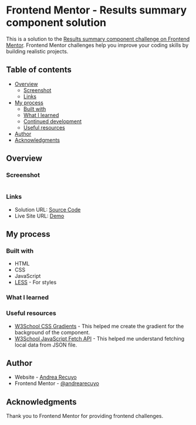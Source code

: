 # Frontend Mentor - Results summary component solution

This is a solution to the [Results summary component challenge on Frontend Mentor](https://www.frontendmentor.io/challenges/results-summary-component-CE_K6s0maV). Frontend Mentor challenges help you improve your coding skills by building realistic projects.  

## Table of contents

- [Overview](#overview)
  - [Screenshot](#screenshot)
  - [Links](#links)
- [My process](#my-process)
  - [Built with](#built-with)
  - [What I learned](#what-i-learned)
  - [Continued development](#continued-development)
  - [Useful resources](#useful-resources)
- [Author](#author)
- [Acknowledgments](#acknowledgments)


## Overview

### Screenshot

![]()

### Links

- Solution URL: [Source Code]()
- Live Site URL: [Demo]()

## My process

### Built with

- HTML
- CSS
- JavaScript
- [LESS](https://lesscss.org/) - For styles

### What I learned


### Useful resources

- [W3School CSS Gradients](https://www.w3schools.com/css/css3_gradients.asp) - This helped me create the gradient for the background of the component.
- [W3School JavaScript Fetch API](https://www.w3schools.com/js/js_api_fetch.asp) - This helped me understand fetching local data from JSON file.


## Author

- Website - [Andrea Recuyo](https://andrearecuyo.github.io/andrearecuyoportfolio/)
- Frontend Mentor - [@andrearecuyo](https://www.frontendmentor.io/profile/andrearecuyo)

## Acknowledgments

Thank you to Frontend Mentor for providing frontend challenges.